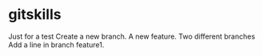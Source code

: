 # gitskills
Just for a test
Create a new branch.
A new feature.
Two different branches
Add a line in branch feature1.
